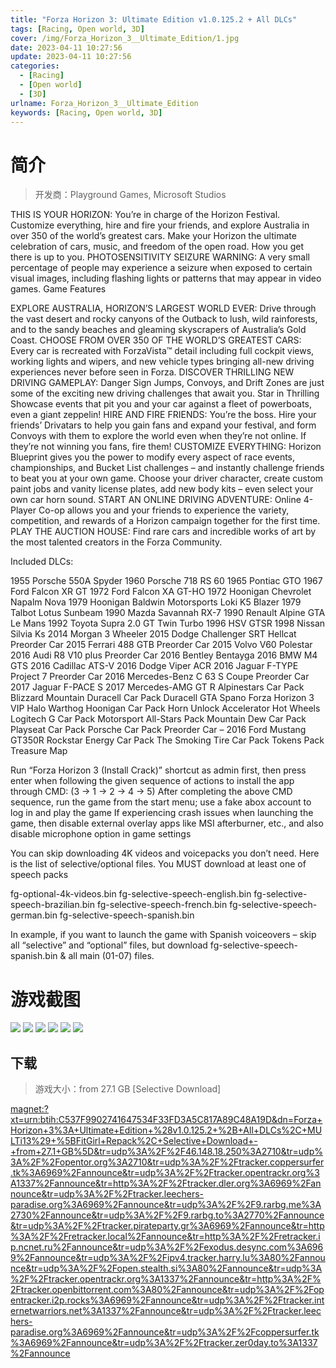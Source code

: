```yaml
---
title: "Forza Horizon 3: Ultimate Edition v1.0.125.2 + All DLCs"
tags: [Racing, Open world, 3D]
cover: /img/Forza_Horizon_3__Ultimate_Edition/1.jpg
date: 2023-04-11 10:27:56
update: 2023-04-11 10:27:56
categories: 
  - [Racing]
  - [Open world]
  - [3D]
urlname: Forza_Horizon_3__Ultimate_Edition
keywords: [Racing, Open world, 3D]
---
```

# 简介

> 开发商：Playground Games, Microsoft Studios

THIS IS YOUR HORIZON:
You’re in charge of the Horizon Festival. Customize everything, hire and fire your friends, and explore Australia in over 350 of the world’s greatest cars. Make your Horizon the ultimate celebration of cars, music, and freedom of the open road. How you get there is up to you.
PHOTOSENSITIVITY SEIZURE WARNING: A very small percentage of people may experience a seizure when exposed to certain visual images, including flashing lights or patterns that may appear in video games. 
Game Features

EXPLORE AUSTRALIA, HORIZON’S LARGEST WORLD EVER: Drive through the vast desert and rocky canyons of the Outback to lush, wild rainforests, and to the sandy beaches and gleaming skyscrapers of Australia’s Gold Coast.
CHOOSE FROM OVER 350 OF THE WORLD’S GREATEST CARS: Every car is recreated with ForzaVista™ detail including full cockpit views, working lights and wipers, and new vehicle types bringing all-new driving experiences never before seen in Forza.
DISCOVER THRILLING NEW DRIVING GAMEPLAY: Danger Sign Jumps, Convoys, and Drift Zones are just some of the exciting new driving challenges that await you. Star in Thrilling Showcase events that pit you and your car against a fleet of powerboats, even a giant zeppelin!
HIRE AND FIRE FRIENDS: You’re the boss. Hire your friends’ Drivatars to help you gain fans and expand your festival, and form Convoys with them to explore the world even when they’re not online. If they’re not winning you fans, fire them!
CUSTOMIZE EVERYTHING: Horizon Blueprint gives you the power to modify every aspect of race events, championships, and Bucket List challenges – and instantly challenge friends to beat you at your own game. Choose your driver character, create custom paint jobs and vanity license plates, add new body kits – even select your own car horn sound.
START AN ONLINE DRIVING ADVENTURE: Online 4-Player Co-op allows you and your friends to experience the variety, competition, and rewards of a Horizon campaign together for the first time.
PLAY THE AUCTION HOUSE: Find rare cars and incredible works of art by the most talented creators in the Forza Community.

Included DLCs:

1955 Porsche 550A Spyder
1960 Porsche 718 RS 60
1965 Pontiac GTO
1967 Ford Falcon XR GT
1972 Ford Falcon XA GT-HO
1972 Hoonigan Chevrolet Napalm Nova
1979 Hoonigan Baldwin Motorsports Loki K5 Blazer
1979 Talbot Lotus Sunbeam
1990 Mazda Savannah RX-7
1990 Renault Alpine GTA Le Mans
1992 Toyota Supra 2.0 GT Twin Turbo
1996 HSV GTSR
1998 Nissan Silvia Ks
2014 Morgan 3 Wheeler
2015 Dodge Challenger SRT Hellcat Preorder Car
2015 Ferrari 488 GTB Preorder Car
2015 Volvo V60 Polestar
2016 Audi R8 V10 plus Preorder Car
2016 Bentley Bentayga
2016 BMW M4 GTS
2016 Cadillac ATS-V
2016 Dodge Viper ACR
2016 Jaguar F-TYPE Project 7 Preorder Car
2016 Mercedes-Benz C 63 S Coupe Preorder Car
2017 Jaguar F-PACE S
2017 Mercedes-AMG GT R
Alpinestars Car Pack
Blizzard Mountain
Duracell Car Pack
Duracell GTA Spano
Forza Horizon 3 VIP
Halo Warthog
Hoonigan Car Pack
Horn Unlock Accelerator
Hot Wheels
Logitech G Car Pack
Motorsport All-Stars Pack
Mountain Dew Car Pack
Playseat Car Pack
Porsche Car Pack
Preorder Car – 2016 Ford Mustang GT350R
Rockstar Energy Car Pack
The Smoking Tire Car Pack
Tokens Pack
Treasure Map



Run “Forza Horizon 3 (Install Crack)” shortcut as admin first, then press enter when following the given sequence of actions to install the app through CMD: (3 -> 1 -> 2 -> 4 -> 5)
After completing the above CMD sequence, run the game from the start menu; use a fake abox account to log in and play the game
If experiencing crash issues when launching the game, then disable external overlay apps like MSI afterburner, etc., and also disable microphone option in game settings


You can skip downloading 4K videos and voicepacks you don’t need. Here is the list of selective/optional files. You MUST download at least one of speech packs

fg-optional-4k-videos.bin
fg-selective-speech-english.bin
fg-selective-speech-brazilian.bin
fg-selective-speech-french.bin
fg-selective-speech-german.bin
fg-selective-speech-spanish.bin

In example, if you want to launch the game with Spanish voiceovers – skip all “selective” and “optional” files, but download fg-selective-speech-spanish.bin & all main (01-07) files.

# 游戏截图

![](/img/Forza_Horizon_3__Ultimate_Edition/2.jpg)
![](/img/Forza_Horizon_3__Ultimate_Edition/3.jpg)
![](/img/Forza_Horizon_3__Ultimate_Edition/4.jpg)
![](/img/Forza_Horizon_3__Ultimate_Edition/5.jpg)
![](/img/Forza_Horizon_3__Ultimate_Edition/6.jpg)
![](/img/Forza_Horizon_3__Ultimate_Edition/7.jpg)


## 下载

> 游戏大小：from 27.1 GB [Selective Download]

[magnet:?xt=urn:btih:C537F9902741647534F33FD3A5C817A89C48A19D&amp;dn=Forza+Horizon+3%3A+Ultimate+Edition+%28v1.0.125.2+%2B+All+DLCs%2C+MULTi13%29+%5BFitGirl+Repack%2C+Selective+Download+-+from+27.1+GB%5D&amp;tr=udp%3A%2F%2F46.148.18.250%3A2710&amp;tr=udp%3A%2F%2Fopentor.org%3A2710&amp;tr=udp%3A%2F%2Ftracker.coppersurfer.tk%3A6969%2Fannounce&amp;tr=udp%3A%2F%2Ftracker.opentrackr.org%3A1337%2Fannounce&amp;tr=http%3A%2F%2Ftracker.dler.org%3A6969%2Fannounce&amp;tr=udp%3A%2F%2Ftracker.leechers-paradise.org%3A6969%2Fannounce&amp;tr=udp%3A%2F%2F9.rarbg.me%3A2730%2Fannounce&amp;tr=udp%3A%2F%2F9.rarbg.to%3A2770%2Fannounce&amp;tr=udp%3A%2F%2Ftracker.pirateparty.gr%3A6969%2Fannounce&amp;tr=http%3A%2F%2Fretracker.local%2Fannounce&amp;tr=http%3A%2F%2Fretracker.ip.ncnet.ru%2Fannounce&amp;tr=udp%3A%2F%2Fexodus.desync.com%3A6969%2Fannounce&amp;tr=udp%3A%2F%2Fipv4.tracker.harry.lu%3A80%2Fannounce&amp;tr=udp%3A%2F%2Fopen.stealth.si%3A80%2Fannounce&amp;tr=udp%3A%2F%2Ftracker.opentrackr.org%3A1337%2Fannounce&amp;tr=http%3A%2F%2Ftracker.openbittorrent.com%3A80%2Fannounce&amp;tr=udp%3A%2F%2Fopentracker.i2p.rocks%3A6969%2Fannounce&amp;tr=udp%3A%2F%2Ftracker.internetwarriors.net%3A1337%2Fannounce&amp;tr=udp%3A%2F%2Ftracker.leechers-paradise.org%3A6969%2Fannounce&amp;tr=udp%3A%2F%2Fcoppersurfer.tk%3A6969%2Fannounce&amp;tr=udp%3A%2F%2Ftracker.zer0day.to%3A1337%2Fannounce](magnet:?xt=urn:btih:C537F9902741647534F33FD3A5C817A89C48A19D&amp;dn=Forza+Horizon+3%3A+Ultimate+Edition+%28v1.0.125.2+%2B+All+DLCs%2C+MULTi13%29+%5BFitGirl+Repack%2C+Selective+Download+-+from+27.1+GB%5D&amp;tr=udp%3A%2F%2F46.148.18.250%3A2710&amp;tr=udp%3A%2F%2Fopentor.org%3A2710&amp;tr=udp%3A%2F%2Ftracker.coppersurfer.tk%3A6969%2Fannounce&amp;tr=udp%3A%2F%2Ftracker.opentrackr.org%3A1337%2Fannounce&amp;tr=http%3A%2F%2Ftracker.dler.org%3A6969%2Fannounce&amp;tr=udp%3A%2F%2Ftracker.leechers-paradise.org%3A6969%2Fannounce&amp;tr=udp%3A%2F%2F9.rarbg.me%3A2730%2Fannounce&amp;tr=udp%3A%2F%2F9.rarbg.to%3A2770%2Fannounce&amp;tr=udp%3A%2F%2Ftracker.pirateparty.gr%3A6969%2Fannounce&amp;tr=http%3A%2F%2Fretracker.local%2Fannounce&amp;tr=http%3A%2F%2Fretracker.ip.ncnet.ru%2Fannounce&amp;tr=udp%3A%2F%2Fexodus.desync.com%3A6969%2Fannounce&amp;tr=udp%3A%2F%2Fipv4.tracker.harry.lu%3A80%2Fannounce&amp;tr=udp%3A%2F%2Fopen.stealth.si%3A80%2Fannounce&amp;tr=udp%3A%2F%2Ftracker.opentrackr.org%3A1337%2Fannounce&amp;tr=http%3A%2F%2Ftracker.openbittorrent.com%3A80%2Fannounce&amp;tr=udp%3A%2F%2Fopentracker.i2p.rocks%3A6969%2Fannounce&amp;tr=udp%3A%2F%2Ftracker.internetwarriors.net%3A1337%2Fannounce&amp;tr=udp%3A%2F%2Ftracker.leechers-paradise.org%3A6969%2Fannounce&amp;tr=udp%3A%2F%2Fcoppersurfer.tk%3A6969%2Fannounce&amp;tr=udp%3A%2F%2Ftracker.zer0day.to%3A1337%2Fannounce)